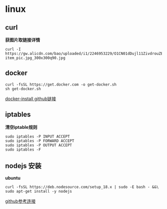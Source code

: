 # linux

## curl

**获图片取链接详情**

```shell
curl -I https://gw.alicdn.com/bao/uploaded/i1/2246953229/O1CN01dDujl11ZivdrouZEM_!!0-item_pic.jpg_300x300q90.jpg
```

## docker
```shell
curl -fsSL https://get.docker.com -o get-docker.sh
sh get-docker.sh
```

[docker-install github链接](https://github.com/docker/docker-install)

## iptables
**清空iptable规则**
```shell
sudo iptables -P INPUT ACCEPT
sudo iptables -P FORWARD ACCEPT
sudo iptables -P OUTPUT ACCEPT
sudo iptables -F
```

## nodejs 安装
**ubuntu**


```shell
curl -fsSL https://deb.nodesource.com/setup_18.x | sudo -E bash - &&\
sudo apt-get install -y nodejs
```
[github参考连接](https://github.com/nodesource/distributions)